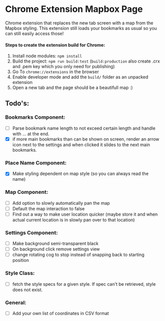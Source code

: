 # Chrome Extension Mapbox Page
Chrome extension that replaces the new tab screen with a map from the Mapbox styling. This extension still loads your bookmarks as usual so you can still easily access those!

#### Steps to create the extension build for Chrome:
1. Install node modules: `npm install`
2. Build the project: `npm run build:test` (`build:production` also create .crx and .pem key which you only need for publishing)
3. Go To `chrome://extensions` in the browser
4. Enable developer mode and add the `build/` folder as an unpacked extension
5. Open a new tab and the page should be a beautifull map :)

## Todo's:

### Bookmarks Component:
- [ ] Parse bookmark name length to not exceed certain length and handle with ... at the end.
- [x] if more main bookmarks than can be shown on screen, render an arrow icon next to the settings and when clicked it slides to the next main bookmarks.

### Place Name Component:
- [x] Make styling dependent on map style (so you can always read the name)

### Map Component:
- [ ] Add option to slowly automatically pan the map
- [ ] Default the map interaction to false
- [ ] Find out a way to make user location quicker (maybe store it and when actual current location is in slowly pan over to that location)

### Settings Component:
- [ ] Make background semi-transparent black
- [ ] On background click remove settings view
- [ ] change rotating cog to stop instead of snapping back to starting position

### Style Class:
- [ ] fetch the style specs for a given style. If spec can't be retrieved, style does not exist.

### General:
- [ ] Add your own list of coordinates in CSV format

